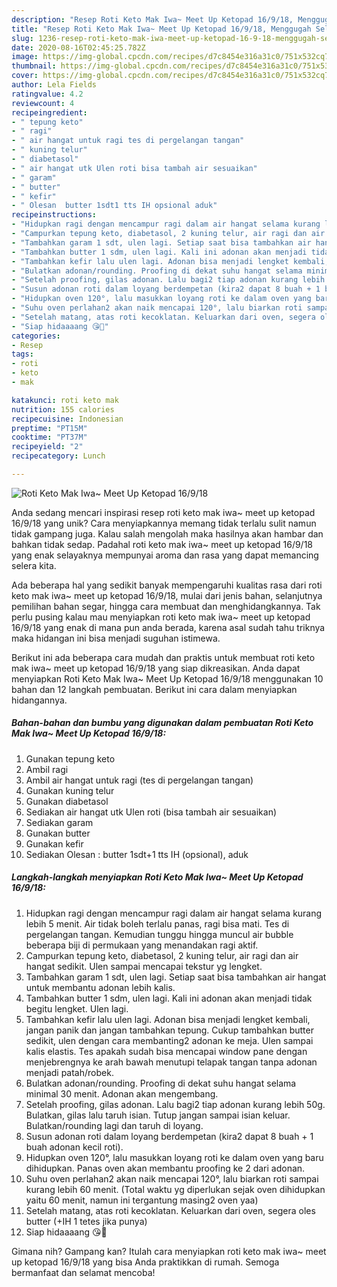 ```yaml
---
description: "Resep Roti Keto Mak Iwa~ Meet Up Ketopad 16/9/18, Menggugah Selera"
title: "Resep Roti Keto Mak Iwa~ Meet Up Ketopad 16/9/18, Menggugah Selera"
slug: 1236-resep-roti-keto-mak-iwa-meet-up-ketopad-16-9-18-menggugah-selera
date: 2020-08-16T02:45:25.782Z
image: https://img-global.cpcdn.com/recipes/d7c8454e316a31c0/751x532cq70/roti-keto-mak-iwa-meet-up-ketopad-16918-foto-resep-utama.jpg
thumbnail: https://img-global.cpcdn.com/recipes/d7c8454e316a31c0/751x532cq70/roti-keto-mak-iwa-meet-up-ketopad-16918-foto-resep-utama.jpg
cover: https://img-global.cpcdn.com/recipes/d7c8454e316a31c0/751x532cq70/roti-keto-mak-iwa-meet-up-ketopad-16918-foto-resep-utama.jpg
author: Lela Fields
ratingvalue: 4.2
reviewcount: 4
recipeingredient:
- " tepung keto"
- " ragi"
- " air hangat untuk ragi tes di pergelangan tangan"
- " kuning telur"
- " diabetasol"
- " air hangat utk Ulen roti bisa tambah air sesuaikan"
- " garam"
- " butter"
- " kefir"
- " Olesan  butter 1sdt1 tts IH opsional aduk"
recipeinstructions:
- "Hidupkan ragi dengan mencampur ragi dalam air hangat selama kurang lebih 5 menit. Air tidak boleh terlalu panas, ragi bisa mati. Tes di pergelangan tangan. Kemudian tunggu hingga muncul air bubble beberapa biji di permukaan yang menandakan ragi aktif."
- "Campurkan tepung keto, diabetasol, 2 kuning telur, air ragi dan air hangat sedikit. Ulen sampai mencapai tekstur yg lengket."
- "Tambahkan garam 1 sdt, ulen lagi. Setiap saat bisa tambahkan air hangat untuk membantu adonan lebih kalis."
- "Tambahkan butter 1 sdm, ulen lagi. Kali ini adonan akan menjadi tidak begitu lengket. Ulen lagi."
- "Tambahkan kefir lalu ulen lagi. Adonan bisa menjadi lengket kembali, jangan panik dan jangan tambahkan tepung. Cukup tambahkan butter sedikit, ulen dengan cara membanting2 adonan ke meja. Ulen sampai kalis elastis. Tes apakah sudah bisa mencapai window pane dengan menjebrengnya ke arah bawah menutupi telapak tangan tanpa adonan menjadi patah/robek."
- "Bulatkan adonan/rounding. Proofing di dekat suhu hangat selama minimal 30 menit. Adonan akan mengembang."
- "Setelah proofing, gilas adonan. Lalu bagi2 tiap adonan kurang lebih 50g. Bulatkan, gilas lalu taruh isian. Tutup jangan sampai isian keluar. Bulatkan/rounding lagi dan taruh di loyang."
- "Susun adonan roti dalam loyang berdempetan (kira2 dapat 8 buah + 1 buah adonan kecil roti)."
- "Hidupkan oven 120°, lalu masukkan loyang roti ke dalam oven yang baru dihidupkan. Panas oven akan membantu proofing ke 2 dari adonan."
- "Suhu oven perlahan2 akan naik mencapai 120°, lalu biarkan roti sampai kurang lebih 60 menit. (Total waktu yg diperlukan sejak oven dihidupkan yaitu 60 menit, namun ini tergantung masing2 oven yaa)"
- "Setelah matang, atas roti kecoklatan. Keluarkan dari oven, segera oles butter (+IH 1 tetes jika punya)"
- "Siap hidaaaang 😘💟"
categories:
- Resep
tags:
- roti
- keto
- mak

katakunci: roti keto mak 
nutrition: 155 calories
recipecuisine: Indonesian
preptime: "PT15M"
cooktime: "PT37M"
recipeyield: "2"
recipecategory: Lunch

---
```



![Roti Keto Mak Iwa~ Meet Up Ketopad 16/9/18](https://img-global.cpcdn.com/recipes/d7c8454e316a31c0/751x532cq70/roti-keto-mak-iwa-meet-up-ketopad-16918-foto-resep-utama.jpg)

Anda sedang mencari inspirasi resep roti keto mak iwa~ meet up ketopad 16/9/18 yang unik? Cara menyiapkannya memang tidak terlalu sulit namun tidak gampang juga. Kalau salah mengolah maka hasilnya akan hambar dan bahkan tidak sedap. Padahal roti keto mak iwa~ meet up ketopad 16/9/18 yang enak selayaknya mempunyai aroma dan rasa yang dapat memancing selera kita.

Ada beberapa hal yang sedikit banyak mempengaruhi kualitas rasa dari roti keto mak iwa~ meet up ketopad 16/9/18, mulai dari jenis bahan, selanjutnya pemilihan bahan segar, hingga cara membuat dan menghidangkannya. Tak perlu pusing kalau mau menyiapkan roti keto mak iwa~ meet up ketopad 16/9/18 yang enak di mana pun anda berada, karena asal sudah tahu triknya maka hidangan ini bisa menjadi suguhan istimewa.




Berikut ini ada beberapa cara mudah dan praktis untuk membuat roti keto mak iwa~ meet up ketopad 16/9/18 yang siap dikreasikan. Anda dapat menyiapkan Roti Keto Mak Iwa~ Meet Up Ketopad 16/9/18 menggunakan 10 bahan dan 12 langkah pembuatan. Berikut ini cara dalam menyiapkan hidangannya.

<!--inarticleads1-->

##### Bahan-bahan dan bumbu yang digunakan dalam pembuatan Roti Keto Mak Iwa~ Meet Up Ketopad 16/9/18:

1. Gunakan  tepung keto
1. Ambil  ragi
1. Ambil  air hangat untuk ragi (tes di pergelangan tangan)
1. Gunakan  kuning telur
1. Gunakan  diabetasol
1. Sediakan  air hangat utk Ulen roti (bisa tambah air sesuaikan)
1. Sediakan  garam
1. Gunakan  butter
1. Gunakan  kefir
1. Sediakan  Olesan : butter 1sdt+1 tts IH (opsional), aduk




<!--inarticleads2-->

##### Langkah-langkah menyiapkan Roti Keto Mak Iwa~ Meet Up Ketopad 16/9/18:

1. Hidupkan ragi dengan mencampur ragi dalam air hangat selama kurang lebih 5 menit. Air tidak boleh terlalu panas, ragi bisa mati. Tes di pergelangan tangan. Kemudian tunggu hingga muncul air bubble beberapa biji di permukaan yang menandakan ragi aktif.
1. Campurkan tepung keto, diabetasol, 2 kuning telur, air ragi dan air hangat sedikit. Ulen sampai mencapai tekstur yg lengket.
1. Tambahkan garam 1 sdt, ulen lagi. Setiap saat bisa tambahkan air hangat untuk membantu adonan lebih kalis.
1. Tambahkan butter 1 sdm, ulen lagi. Kali ini adonan akan menjadi tidak begitu lengket. Ulen lagi.
1. Tambahkan kefir lalu ulen lagi. Adonan bisa menjadi lengket kembali, jangan panik dan jangan tambahkan tepung. Cukup tambahkan butter sedikit, ulen dengan cara membanting2 adonan ke meja. Ulen sampai kalis elastis. Tes apakah sudah bisa mencapai window pane dengan menjebrengnya ke arah bawah menutupi telapak tangan tanpa adonan menjadi patah/robek.
1. Bulatkan adonan/rounding. Proofing di dekat suhu hangat selama minimal 30 menit. Adonan akan mengembang.
1. Setelah proofing, gilas adonan. Lalu bagi2 tiap adonan kurang lebih 50g. Bulatkan, gilas lalu taruh isian. Tutup jangan sampai isian keluar. Bulatkan/rounding lagi dan taruh di loyang.
1. Susun adonan roti dalam loyang berdempetan (kira2 dapat 8 buah + 1 buah adonan kecil roti).
1. Hidupkan oven 120°, lalu masukkan loyang roti ke dalam oven yang baru dihidupkan. Panas oven akan membantu proofing ke 2 dari adonan.
1. Suhu oven perlahan2 akan naik mencapai 120°, lalu biarkan roti sampai kurang lebih 60 menit. (Total waktu yg diperlukan sejak oven dihidupkan yaitu 60 menit, namun ini tergantung masing2 oven yaa)
1. Setelah matang, atas roti kecoklatan. Keluarkan dari oven, segera oles butter (+IH 1 tetes jika punya)
1. Siap hidaaaang 😘💟




Gimana nih? Gampang kan? Itulah cara menyiapkan roti keto mak iwa~ meet up ketopad 16/9/18 yang bisa Anda praktikkan di rumah. Semoga bermanfaat dan selamat mencoba!
